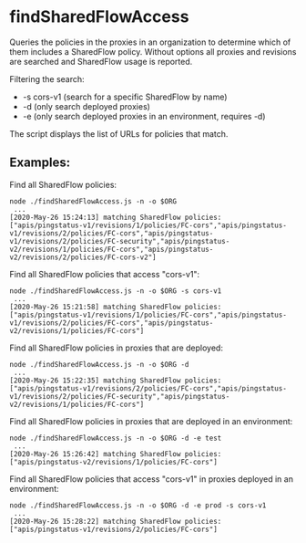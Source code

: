 # findSharedFlowAccess

Queries the policies in the proxies in an organization to determine which of them includes a SharedFlow policy.
Without options all proxies and revisions are searched and SharedFlow usage is reported.

Filtering the search:

* -s cors-v1 (search for a specific SharedFlow by name)
* -d (only search deployed proxies)
* -e (only search deployed proxies in an environment, requires -d)

The script displays the list of URLs for policies that match.

## Examples:

Find all SharedFlow policies:

```
node ./findSharedFlowAccess.js -n -o $ORG
 ...
[2020-May-26 15:24:13] matching SharedFlow policies: ["apis/pingstatus-v1/revisions/1/policies/FC-cors","apis/pingstatus-v1/revisions/2/policies/FC-cors","apis/pingstatus-v1/revisions/2/policies/FC-security","apis/pingstatus-v2/revisions/1/policies/FC-cors","apis/pingstatus-v2/revisions/2/policies/FC-cors-v2"]
```

Find all SharedFlow policies that access "cors-v1":

```
node ./findSharedFlowAccess.js -n -o $ORG -s cors-v1
 ...
[2020-May-26 15:21:58] matching SharedFlow policies: ["apis/pingstatus-v1/revisions/1/policies/FC-cors","apis/pingstatus-v1/revisions/2/policies/FC-cors","apis/pingstatus-v2/revisions/1/policies/FC-cors"]
```

Find all SharedFlow policies in proxies that are deployed:

```
node ./findSharedFlowAccess.js -n -o $ORG -d
 ...
[2020-May-26 15:22:35] matching SharedFlow policies: ["apis/pingstatus-v1/revisions/2/policies/FC-cors","apis/pingstatus-v1/revisions/2/policies/FC-security","apis/pingstatus-v2/revisions/1/policies/FC-cors"]
```

Find all SharedFlow policies in proxies that are deployed in an environment:

```
node ./findSharedFlowAccess.js -n -o $ORG -d -e test
 ...
[2020-May-26 15:26:42] matching SharedFlow policies: ["apis/pingstatus-v2/revisions/1/policies/FC-cors"]
```

Find all SharedFlow policies that access "cors-v1" in proxies deployed in an environment:

```
node ./findSharedFlowAccess.js -n -o $ORG -d -e prod -s cors-v1
 ...
[2020-May-26 15:28:22] matching SharedFlow policies: ["apis/pingstatus-v1/revisions/2/policies/FC-cors"]
```
